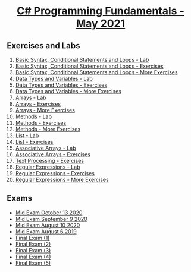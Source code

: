 # <a href="https://softuni.bg/trainings/3369/programming-fundamentals-with-csharp-java-javascript-and-python-may-2021"><p align="center"> C# Programming Fundamentals - May 2021<p>
</a>



## Exercises and Labs
1. <a href="https://github.com/kace123/Software-University--SoftUni-/tree/main/C%23%20Programming/C%23%20Programming%20Fundamentals/C%23%20Fundamentals%20-%20Exercises/Basic%20Syntax%2C%20Conditional%20Statements%20and%20Loops%20-%20Lab" > Basic Syntax, Conditional Statements and Loops - Lab </a> 
2. <a href="https://github.com/kace123/Software-University--SoftUni-/tree/main/C%23%20Programming/C%23%20Programming%20Fundamentals/C%23%20Fundamentals%20-%20Exercises/Basic%20Syntax%2C%20Conditional%20Statements%20and%20Loops%20-%20Exercises" > Basic Syntax, Conditional Statements and Loops - Exercises </a> 
3. <a href="https://github.com/kace123/Software-University--SoftUni-/tree/main/C%23%20Programming/C%23%20Programming%20Fundamentals/C%23%20Fundamentals%20-%20Exercises/Basic%20Syntax%2C%20Conditional%20Statements%20and%20Loops%20-%20More%20Exercises" > Basic Syntax, Conditional Statements and Loops - More Exercises </a> 
4. <a href="https://github.com/kace123/Software-University--SoftUni-/tree/main/C%23%20Programming/C%23%20Programming%20Fundamentals/C%23%20Fundamentals%20-%20Exercises/Data%20Typers%20and%20Variables%20-%20Lab" > Data Types and Variables - Lab </a> 
5. <a href="https://github.com/kace123/Software-University--SoftUni-/tree/main/C%23%20Programming/C%23%20Programming%20Fundamentals/C%23%20Fundamentals%20-%20Exercises/Data%20Typers%20and%20Variables%20-%20Exercises" > Data Types and Variables - Exercises </a> 
6. <a href="https://github.com/kace123/Software-University--SoftUni-/tree/main/C%23%20Programming/C%23%20Programming%20Fundamentals/C%23%20Fundamentals%20-%20Exercises/Data%20Typers%20and%20Variables%20-%20More%20Exercises" > Data Types and Variables - More Exercises </a> 
7. <a href="https://github.com/kace123/Software-University--SoftUni-/tree/main/C%23%20Programming/C%23%20Programming%20Fundamentals/C%23%20Fundamentals%20-%20Exercises/Arrays%20-%20Lab" > Arrays - Lab </a> 
8. <a href="https://github.com/kace123/Software-University--SoftUni-/tree/main/C%23%20Programming/C%23%20Programming%20Fundamentals/C%23%20Fundamentals%20-%20Exercises/Arrays%20-%20Exercises" > Arrays - Exercises </a> 
9. <a href="https://github.com/kace123/Software-University--SoftUni-/tree/main/C%23%20Programming/C%23%20Programming%20Fundamentals/C%23%20Fundamentals%20-%20Exercises/Arrays%20-%20More%20Exercises" > Arrays - More Exercises </a> 
10. <a href="https://github.com/kace123/Software-University--SoftUni-/tree/main/C%23%20Programming/C%23%20Programming%20Fundamentals/C%23%20Fundamentals%20-%20Exercises/Methods%20-%20Lab" > Methods - Lab </a> 
11. <a href="https://github.com/kace123/Software-University--SoftUni-/tree/main/C%23%20Programming/C%23%20Programming%20Fundamentals/C%23%20Fundamentals%20-%20Exercises/Methods%20-%20Exercises" > Methods - Exercises </a> 
12. <a href="https://github.com/kace123/Software-University--SoftUni-/tree/main/C%23%20Programming/C%23%20Programming%20Fundamentals/C%23%20Fundamentals%20-%20Exercises/Methods%20-%20More%20Exercises" > Methods - More Exercises </a> 
13. <a href="https://github.com/kace123/Software-University--SoftUni-/tree/main/C%23%20Programming/C%23%20Programming%20Fundamentals/C%23%20Fundamentals%20-%20Exercises/Lists%20-%20Lab" > List - Lab </a> 
14. <a href="https://github.com/kace123/Software-University--SoftUni-/tree/main/C%23%20Programming/C%23%20Programming%20Fundamentals/C%23%20Fundamentals%20-%20Exercises/Lists%20-%20Exercises" > List - Exercises </a> 
15. <a href="https://github.com/kace123/Software-University--SoftUni-/tree/main/C%23%20Programming/C%23%20Programming%20Fundamentals/C%23%20Fundamentals%20-%20Exercises/Associative%20Arrays%20-%20Lab" > Associative Arrays - Lab </a> 
16. <a href="https://github.com/kace123/Software-University--SoftUni-/tree/main/C%23%20Programming/C%23%20Programming%20Fundamentals/C%23%20Fundamentals%20-%20Exercises/Associative%20Arrays%20-%20Exercises" > Associative Arrays - Exercises </a> 
17. <a href="https://github.com/kace123/Software-University--SoftUni-/tree/main/C%23%20Programming/C%23%20Programming%20Fundamentals/C%23%20Fundamentals%20-%20Exercises/Text%20Processing%20-%20Exercises" > Text Processing - Exercises </a> 
18. <a href="https://github.com/kace123/Software-University--SoftUni-/tree/main/C%23%20Programming/C%23%20Programming%20Fundamentals/C%23%20Fundamentals%20-%20Exercises/Regular%20Experssions%20-%20Lab" > Regular Expressions - Lab </a>
19. <a href="https://github.com/kace123/Software-University--SoftUni-/tree/main/C%23%20Programming/C%23%20Programming%20Fundamentals/C%23%20Fundamentals%20-%20Exercises/Regular%20Experssions%20-%20Exercises" > Regular Expressions - Exercises </a>
20. <a href="https://github.com/kace123/Software-University--SoftUni-/tree/main/C%23%20Programming/C%23%20Programming%20Fundamentals/C%23%20Fundamentals%20-%20Exercises/Regular%20Experssions%20-%20More%20Exercises" > Regular Expressions - More Exercises </a>

## Exams
- <a href="https://github.com/kace123/Software-University--SoftUni-/tree/main/C%23%20Programming/C%23%20Programming%20Fundamentals/C%23%20Fundamentals%20-%20Exams/Mid%20Exams/Mid%20Exam%20October%2013%202020" >Mid Exam October 13 2020</a> 
- <a href="https://github.com/kace123/Software-University--SoftUni-/tree/main/C%23%20Programming/C%23%20Programming%20Fundamentals/C%23%20Fundamentals%20-%20Exams/Mid%20Exams/Mid%20Exam%20September%209%202020" >Mid Exam September 9 2020</a> 
- <a href="https://github.com/kace123/Software-University--SoftUni-/tree/main/C%23%20Programming/C%23%20Programming%20Fundamentals/C%23%20Fundamentals%20-%20Exams/Mid%20Exams/Mid%20Exam%20August%2010%202020" >Mid Exam August 10 2020</a> 
- <a href="https://github.com/kace123/Software-University--SoftUni-/tree/main/C%23%20Programming/C%23%20Programming%20Fundamentals/C%23%20Fundamentals%20-%20Exams/Mid%20Exams/Mid%20Exam%20August%206%202019" >Mid Exam August 6 2019</a> 
- <a href="https://github.com/kace123/Software-University--SoftUni-/tree/main/C%23%20Programming/C%23%20Programming%20Fundamentals/C%23%20Fundamentals%20-%20Exams/Final%20Exams/Final%20Exam%20(1)"> Final Exam (1) </a>
- <a href="https://github.com/kace123/Software-University--SoftUni-/tree/main/C%23%20Programming/C%23%20Programming%20Fundamentals/C%23%20Fundamentals%20-%20Exams/Final%20Exams/Final%20Exam%20(2)"> Final Exam (2) </a>
- <a href="https://github.com/kace123/Software-University--SoftUni-/tree/main/C%23%20Programming/C%23%20Programming%20Fundamentals/C%23%20Fundamentals%20-%20Exams/Final%20Exams/Final%20Exam%20(3)"> Final Exam (3) </a>
- <a href="https://github.com/kace123/Software-University--SoftUni-/tree/main/C%23%20Programming/C%23%20Programming%20Fundamentals/C%23%20Fundamentals%20-%20Exams/Final%20Exams/Final%20Exam%20(4)"> Final Exam (4) </a>
- <a href="https://github.com/kace123/Software-University--SoftUni-/tree/main/C%23%20Programming/C%23%20Programming%20Fundamentals/C%23%20Fundamentals%20-%20Exams/Final%20Exams/Final%20Exam%20(5)"> Final Exam (5) </a>


